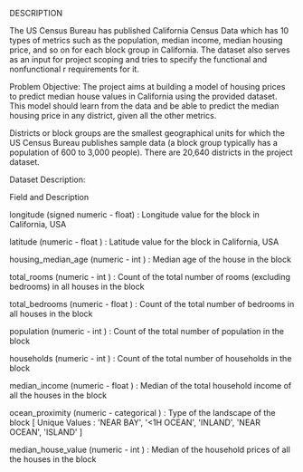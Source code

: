 DESCRIPTION

The US Census Bureau has published California Census Data which has 10 types of metrics such as the population, median income, median housing price, and so on for each block group in California. The dataset also serves as an input for project scoping and tries to specify the functional and nonfunctional r requirements for it.

Problem Objective:
The project aims at building a model of housing prices to predict median house values in California using the provided dataset. This model should learn from the data and be able to predict the median housing price in any district, given all the other metrics.

Districts or block groups are the smallest geographical units for which the US Census Bureau publishes sample data (a block group typically has a population of 600 to 3,000 people). There are 20,640 districts in the project dataset.




Dataset Description:

Field and Description

longitude (signed numeric - float) : Longitude value for the block in California, USA

latitude (numeric - float ) : Latitude value for the block in California, USA

housing_median_age (numeric - int ) : Median age of the house in the block

total_rooms (numeric - int ) : Count of the total number of rooms (excluding bedrooms) in all houses in the block

total_bedrooms (numeric - float ) : Count of the total number of bedrooms in all houses in the block

population (numeric - int ) : Count of the total number of population in the block

households (numeric - int ) : Count of the total number of households in the block

median_income (numeric - float ) : Median of the total household income of all the houses in the block

ocean_proximity (numeric - categorical ) : Type of the landscape of the block [ Unique Values : 'NEAR BAY', '<1H OCEAN', 'INLAND', 'NEAR OCEAN', 'ISLAND' ]

median_house_value (numeric - int ) : Median of the household prices of all the houses in the block
